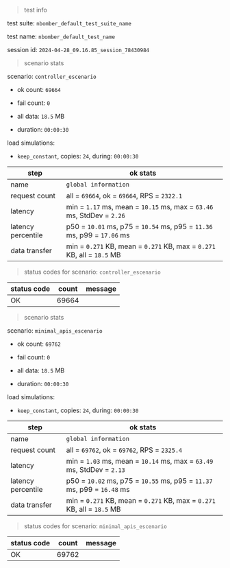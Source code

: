 > test info

test suite: `nbomber_default_test_suite_name`

test name: `nbomber_default_test_name`

session id: `2024-04-28_09.16.85_session_78430984`

> scenario stats

scenario: `controller_escenario`

  - ok count: `69664`

  - fail count: `0`

  - all data: `18.5` MB

  - duration: `00:00:30`

load simulations:

  - `keep_constant`, copies: `24`, during: `00:00:30`

|step|ok stats|
|---|---|
|name|`global information`|
|request count|all = `69664`, ok = `69664`, RPS = `2322.1`|
|latency|min = `1.17` ms, mean = `10.15` ms, max = `63.46` ms, StdDev = `2.26`|
|latency percentile|p50 = `10.01` ms, p75 = `10.54` ms, p95 = `11.36` ms, p99 = `17.06` ms|
|data transfer|min = `0.271` KB, mean = `0.271` KB, max = `0.271` KB, all = `18.5` MB|


> status codes for scenario: `controller_escenario`

|status code|count|message|
|---|---|---|
|OK|69664||


> scenario stats

scenario: `minimal_apis_escenario`

  - ok count: `69762`

  - fail count: `0`

  - all data: `18.5` MB

  - duration: `00:00:30`

load simulations:

  - `keep_constant`, copies: `24`, during: `00:00:30`

|step|ok stats|
|---|---|
|name|`global information`|
|request count|all = `69762`, ok = `69762`, RPS = `2325.4`|
|latency|min = `1.03` ms, mean = `10.14` ms, max = `63.49` ms, StdDev = `2.13`|
|latency percentile|p50 = `10.02` ms, p75 = `10.55` ms, p95 = `11.37` ms, p99 = `16.48` ms|
|data transfer|min = `0.271` KB, mean = `0.271` KB, max = `0.271` KB, all = `18.5` MB|


> status codes for scenario: `minimal_apis_escenario`

|status code|count|message|
|---|---|---|
|OK|69762||


